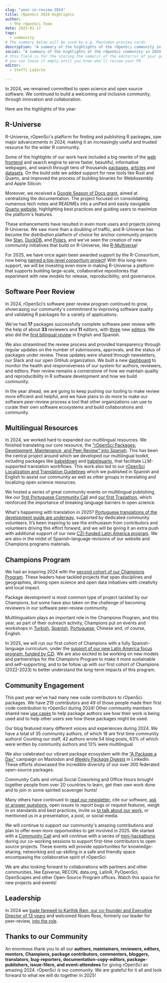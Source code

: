 ```yaml
---
slug: "year-in-review-2024"
title: rOpenSci 2024 Highlights
author:
  - The rOpenSci Team
date: 2025-01-17
tags:
  - community
# The summary below will be used by e.g. Mastodon preview cards
description: "A summary of the highlights of the rOpenSci community in 2024 and some news for 2025."
social: "A summary of the highlights of the rOpenSci community in 2024 and some news for 2025."
# this field is for the storing the name(s) of the editor(s) of your post
# you can leave it empty until you know who'll review your PR
editor:
  - Steffi LaZerte

---
```


In 2024, we remained committed to open science and open source software. 
We continued to build a welcoming and 
inclusive community, through innovation and collaboration. 

Here are the highlights of the year:

## R-Universe 

R-Universe, rOpenSci's platform for finding and publishing R packages,
saw major advancements in 2024, 
making it an increasingly useful and trusted resource for the wider R community.

Some of the highlights of our work have included a big rewrite of the [web frontend](https://r-universe.dev) 
and search engine to serve faster, beautiful, informative webpages, and 
search through tens of thousands [packages](https://r-universe.dev/packages),
[articles](https://r-universe.dev/articles) and [datasets](https://r-universe.dev/datasets). 
On the build side we added support for new tools like Rust and Quarto,
and improved the process of building binaries for WebAssembly and Apple Silicon.

Moreover, we received a [Google Season of Docs grant](/blog/2024/04/12/gsod-announcement/), aimed at centralizing the
documentation. The project focused on consolidating numerous tech notes and READMEs 
into a unified and easily navigable [Quarto website](https://docs.r-universe.dev), 
highlighting best practices and guiding users to maximize the platform's features.

These enhancements have resulted in even more users and projects joining R-Universe.
We saw more than a doubling of traffic, and R-Universe has become the distribution
platform of choice for anchor community projects like
[Stan](https://discourse.mc-stan.org/t/announcement-stan-r-packages-repo-deprecated-moving-to-r-universe/35341),
[DuckDB](https://duckdb.org/docs/installation/index.html?version=main&environment=r),
and [Polars](https://pola-rs.github.io/r-polars/vignettes/install.html),
and we've seen the creation of new community initiatives that build on R-Universe,
like [R-Multiverse](https://r-multiverse.org/)!

For 2025, we have once again been awarded support by the R-Consortium, now
being [named a top-level consortium project](/blog/2024/12/03/r-universe-r-consortium-tlp/)! 
With this long-term support, we will be investing even more in making R-Universe
a platform that supports building large-scale, collaborative repositories that
experiment with new models for release, reproducibility, and governance.

## Software Peer Review

In 2024, rOpenSci’s software peer review program continued to grow, 
showcasing our community's commitment to improving software quality and 
validating R packages for a variety of applications. 

We’ve had **17** packages successfully complete software peer review with the help of about **33** reviewers 
and **11** editors, with [three](/authors/emi-tanaka) new [editors](/blog/2024/07/03/editors2024/). We also did the [first bilingual review](https://github.com/ropensci/software-review/issues/620) in English and Spanish. 

We also streamlined the review process and provided transparency through regular updates
on the number of submissions, approvals, 
and the status of packages under review. These updates were shared through newsletters, 
our Slack and our open GitHub organization.
We built a new [dashboard](https://dashboard.ropensci.org/) to monitor the health and responsiveness of our system for authors, reviewers, and editors.
Peer review remains a cornerstone of how we maintain quality and reproducibility in R software development
and how we build community.

In the year ahead, we are going to keep pushing our tooling to make review more
efficient and helpful, and we have plans to do more to make our
software peer-review process a tool that other organizations can use to curate
their own software ecosystems and build collaborations and community.

## Multilingual Resources

In 2024, we worked hard to expanded our multilingual resources. We finished translating
our core resource, the ["rOpenSci Packages: Development, Maintenance, and Peer Review" 
into Spanish](/blog/2024/03/11/devguide-0.9.0/). This has been the central project
around which we developed our multilingual toolkit, including packages like
[babeldown](https://docs.ropensci.org/babeldown/) and
[babelquarto](https://docs.ropensci.org/babelquarto/), that facilitate LLM-supported
translation workflows.
This work also led to our [rOpenSci Localization and Translation Guidelines](/blog/2024/12/17/localization-guide/) 
which we published in Spanish and English to assist our community as well as other groups in translating and localizing open science resources. 

We hosted a series of great community events on multilingual publishing, 
like our [first Portuguese Community Call](/commcalls/translation-portuguese/) and
[our first Traslathon](https://github.com/orgs/ropensci/projects/7), which reinforced the 
importance of breaking language barriers in open science. 

What's happening with translation in 2025? [Portuguese translations of the development guide are underway](https://github.com/orgs/ropensci/projects/7), 
supported by dedicated community volunteers. It’s been inspiring to see the enthusiasm from contributors 
and volunteers driving this effort forward, and we will be giving it an extra push with additional support of our
new [CZI-funded Latin America program](/blog/2024/10/10/czi-latam-grant/). We are also
in the midst of Spanish-language revisions of our website and Champions programs materials.

## Champions Program

We had an inspiring 2024 with the [second cohort of our Champions Program](/blog/2024/02/15/champions-program-champions-2024/). 
These leaders have tackled projects that span disciplines and geographies, 
driving open science and open data initiatives with creativity and 
local impact.

Package development is most common type of project tackled by our Champions, 
but some have also taken on the challenge of becoming reviewers in our software peer-review community.

Multilingualism plays an important role in the Champions Program, 
and this year, as part of their outreach activity, Champions put on events and workshops
in [Turkish](/events/rsr-learn-and-use/), 
[Spanish](https://www.youtube.com/watch?v=YYfyBrQhMQc), 
[Portuguese](https://www.eventbrite.cl/e/traducao-hackathon-traslaton-ropensci-tickets-1045507530167),
Chinese and, of course, English.

In 2025, we will run our first cohort of Champions with a fully Spanish-language
curriculum, under the [support of our new Latin America focus program, funded by CZI](/blog/2024/10/10/czi-latam-grant/).
We are also excited to be working on new models and partnerships for the Champions Program
to make it more sustainable and self-supporting, and to be follow up
with our first cohort of Champions (2022-2023) to better understand the long-term impacts of this program.

## Community Engagement

This past year we've had many new code contributors to rOpenSci packages. We have 219 contributors and 49 of those people made their first code contribution to rOpenSci during 2024! 
Other community members shared new [use cases](/usecases/) to help package authors see how their work is 
being used and to help other users see how these packages might be used.

Our blog featured many different voices and experiences during 2024.
We have a total of 35 community authors, of which 18 are first time community authors!
Counting our staff, 42 authors wrote 54 blog posts, 63% of which were written by community authors
and 13% were multilingual.

We also celebrated our vibrant package ecosystem with the [“A Package a Day”](https://hachyderm.io/@rOpenSci/tagged/APackageADay) 
campaign on Mastodon and [Weekly Package Digests](https://www.linkedin.com/feed/hashtag/?keywords=packageweeklydigest&highlightedUpdateUrns=urn%3Ali%3Aactivity%3A7170464303186108416) in LinkedIn. 
These efforts showcased the incredible diversity of our over 
300 federated open-source packages.

Community Calls and virtual Social Coworking and Office Hours 
brought together people from over 20 countries to learn,
get their own work done 
and to join in some spirited scavenger hunts! 

Many others have continued to [read our newsletter](/news/), 
cite our software, 
[ask or answer questions](https://discuss.ropensci.org), 
open issues to report bugs or request features, 
weigh in on standards and best practices, 
invite us [to talk about our work](/talks-papers/), 
or mentioned us in a presentation, a post, or social media.

We will continue to support our community's amazing contributions and plan to offer even more opportunities to get involved in 2025. We started with a [Community Call](/commcalls/first-time-contributor/) 
and will continue with a series of [mini-hackathons](/coworking/) 
during our co-working sessions to support first-time contributors 
to open source projects.
These events will provide opportunities for 
knowledge-sharing, networking and up-skilling in a
safe and friendly space encompasing the collaborative spirit of rOpenSci.

We are also looking forward to collaborations with partners
and other communities, like Epiverse, RECON, data.org, LatinR, PyOpenSci, 
OpenScapes and other Open-Source Program offices. Watch this space for new projects and events!

## Leadership

In 2024 we [bade farewell to Karthik Ram, our co-founder and Executive Director of 13 years](/blog/2024/03/29/from-the-founding-director-my-farewell-to-ropensci/) and welcomed
Noam Ross, formerly our leader for peer-review, [into the role](/blog/2024/03/29/hello-from-our-new-executive-director/).

## Thanks to our Community

An enormous thank you to all our **authors, maintainers, reviewers, editors, mentors, Champions,
package contributors, commenters, bloggers, translators, bug-reporters, documentation-copy-editors,
package-publishers, issue-filers, and event-attendees** for giving rOpenSci an amazing 2024.  rOpenSci _is_ our community.
We are grateful for it all and look forward to what we will do together in 2025!
